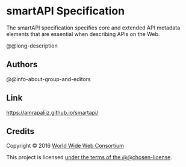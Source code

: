 # smartAPI Specification

The smartAPI specification specifies core and extended API metadata elements that are essential when describing APIs on the Web.

@@long-description

## Authors

@@info-about-group-and-editors

## Link

https://amrapalijz.github.io/smartapi/

## Credits

Copyright © 2016 [World Wide Web Consortium](http://www.w3.org/)

This project is licensed [under the terms of the @@chosen-license](LICENSE.md).
